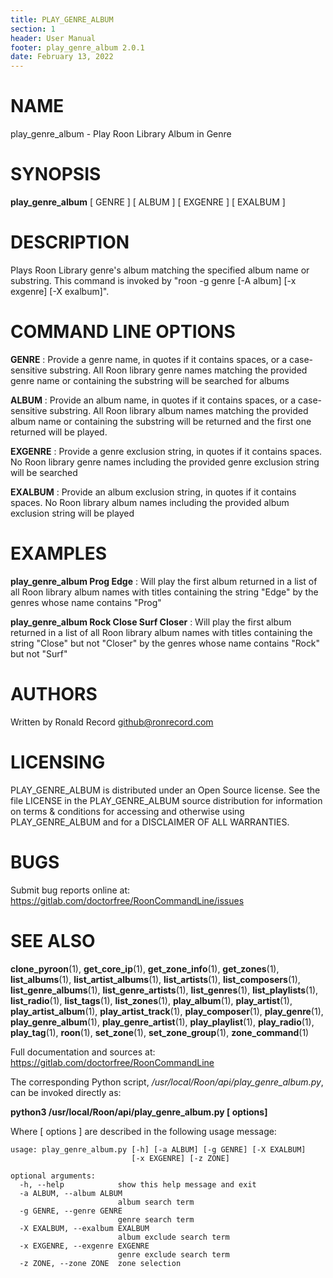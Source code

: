 ```yaml
---
title: PLAY_GENRE_ALBUM
section: 1
header: User Manual
footer: play_genre_album 2.0.1
date: February 13, 2022
---
```

# NAME
play_genre_album - Play Roon Library Album in Genre

# SYNOPSIS
**play_genre_album** [ GENRE ] [ ALBUM ] [ EXGENRE ] [ EXALBUM ]

# DESCRIPTION
Plays Roon Library genre's album matching the specified album name or substring. This command is invoked by "roon -g genre [-A album] [-x exgenre] [-X exalbum]".

# COMMAND LINE OPTIONS
**GENRE**
: Provide a genre name, in quotes if it contains spaces, or a case-sensitive substring. All Roon library genre names matching the provided genre name or containing the substring will be searched for albums

**ALBUM**
: Provide an album name, in quotes if it contains spaces, or a case-sensitive substring. All Roon library album names matching the provided album name or containing the substring will be returned and the first one returned will be played.

**EXGENRE**
: Provide a genre exclusion string, in quotes if it contains spaces. No Roon library genre names including the provided genre exclusion string will be searched

**EXALBUM**
: Provide an album exclusion string, in quotes if it contains spaces. No Roon library album names including the provided album exclusion string will be played

# EXAMPLES
**play_genre_album Prog Edge**
: Will play the first album returned in a list of all Roon library album names with titles containing the string "Edge" by the genres whose name contains "Prog"

**play_genre_album Rock Close Surf Closer**
: Will play the first album returned in a list of all Roon library album names with titles containing the string "Close" but not "Closer" by the genres whose name contains "Rock" but not "Surf"

# AUTHORS
Written by Ronald Record github@ronrecord.com

# LICENSING
PLAY_GENRE_ALBUM is distributed under an Open Source license.
See the file LICENSE in the PLAY_GENRE_ALBUM source distribution
for information on terms &amp; conditions for accessing and
otherwise using PLAY_GENRE_ALBUM and for a DISCLAIMER OF ALL WARRANTIES.

# BUGS
Submit bug reports online at: https://gitlab.com/doctorfree/RoonCommandLine/issues

# SEE ALSO
**clone_pyroon**(1), **get_core_ip**(1), **get_zone_info**(1), **get_zones**(1), **list_albums**(1), **list_artist_albums**(1), **list_artists**(1), **list_composers**(1), **list_genre_albums**(1), **list_genre_artists**(1), **list_genres**(1), **list_playlists**(1), **list_radio**(1), **list_tags**(1), **list_zones**(1), **play_album**(1), **play_artist**(1), **play_artist_album**(1), **play_artist_track**(1), **play_composer**(1), **play_genre**(1), **play_genre_album**(1), **play_genre_artist**(1), **play_playlist**(1), **play_radio**(1), **play_tag**(1), **roon**(1), **set_zone**(1), **set_zone_group**(1), **zone_command**(1)

Full documentation and sources at: https://gitlab.com/doctorfree/RoonCommandLine

The corresponding Python script, */usr/local/Roon/api/play_genre_album.py*,
can be invoked directly as:

**python3 /usr/local/Roon/api/play_genre_album.py [ options]**

Where [ options ] are described in the following usage message:

~~~~
usage: play_genre_album.py [-h] [-a ALBUM] [-g GENRE] [-X EXALBUM]
                           [-x EXGENRE] [-z ZONE]

optional arguments:
  -h, --help            show this help message and exit
  -a ALBUM, --album ALBUM
                        album search term
  -g GENRE, --genre GENRE
                        genre search term
  -X EXALBUM, --exalbum EXALBUM
                        album exclude search term
  -x EXGENRE, --exgenre EXGENRE
                        genre exclude search term
  -z ZONE, --zone ZONE  zone selection
~~~~
